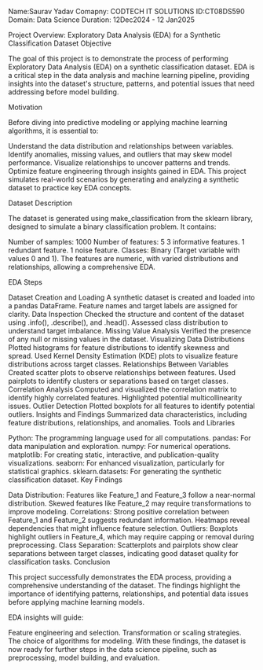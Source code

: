 Name:Saurav Yadav
Comapny: CODTECH IT SOLUTIONS
ID:CT08DS590
Domain: Data Science
Duration: 12Dec2024 - 12 Jan2025


Project Overview: Exploratory Data Analysis (EDA) for a Synthetic Classification Dataset
Objective

The goal of this project is to demonstrate the process of performing Exploratory Data Analysis (EDA) on a synthetic classification dataset. EDA is a critical step in the data analysis and machine learning pipeline, providing insights into the dataset's structure, patterns, and potential issues that need addressing before model building.

Motivation

Before diving into predictive modeling or applying machine learning algorithms, it is essential to:

Understand the data distribution and relationships between variables.
Identify anomalies, missing values, and outliers that may skew model performance.
Visualize relationships to uncover patterns and trends.
Optimize feature engineering through insights gained in EDA.
This project simulates real-world scenarios by generating and analyzing a synthetic dataset to practice key EDA concepts.

Dataset Description

The dataset is generated using make_classification from the sklearn library, designed to simulate a binary classification problem. It contains:

Number of samples: 1000
Number of features: 5
3 informative features.
1 redundant feature.
1 noise feature.
Classes: Binary (Target variable with values 0 and 1).
The features are numeric, with varied distributions and relationships, allowing a comprehensive EDA.

EDA Steps

Dataset Creation and Loading
A synthetic dataset is created and loaded into a pandas DataFrame.
Feature names and target labels are assigned for clarity.
Data Inspection
Checked the structure and content of the dataset using .info(), .describe(), and .head().
Assessed class distribution to understand target imbalance.
Missing Value Analysis
Verified the presence of any null or missing values in the dataset.
Visualizing Data Distributions
Plotted histograms for feature distributions to identify skewness and spread.
Used Kernel Density Estimation (KDE) plots to visualize feature distributions across target classes.
Relationships Between Variables
Created scatter plots to observe relationships between features.
Used pairplots to identify clusters or separations based on target classes.
Correlation Analysis
Computed and visualized the correlation matrix to identify highly correlated features.
Highlighted potential multicollinearity issues.
Outlier Detection
Plotted boxplots for all features to identify potential outliers.
Insights and Findings
Summarized data characteristics, including feature distributions, relationships, and anomalies.
Tools and Libraries

Python: The programming language used for all computations.
pandas: For data manipulation and exploration.
numpy: For numerical operations.
matplotlib: For creating static, interactive, and publication-quality visualizations.
seaborn: For enhanced visualization, particularly for statistical graphics.
sklearn.datasets: For generating the synthetic classification dataset.
Key Findings

Data Distribution:
Features like Feature_1 and Feature_3 follow a near-normal distribution.
Skewed features like Feature_2 may require transformations to improve modeling.
Correlations:
Strong positive correlation between Feature_1 and Feature_2 suggests redundant information.
Heatmaps reveal dependencies that might influence feature selection.
Outliers:
Boxplots highlight outliers in Feature_4, which may require capping or removal during preprocessing.
Class Separation:
Scatterplots and pairplots show clear separations between target classes, indicating good dataset quality for classification tasks.
Conclusion

This project successfully demonstrates the EDA process, providing a comprehensive understanding of the dataset. The findings highlight the importance of identifying patterns, relationships, and potential data issues before applying machine learning models.

EDA insights will guide:

Feature engineering and selection.
Transformation or scaling strategies.
The choice of algorithms for modeling.
With these findings, the dataset is now ready for further steps in the data science pipeline, such as preprocessing, model building, and evaluation.
